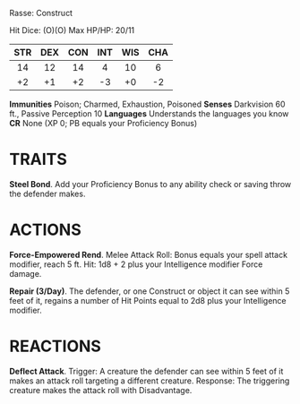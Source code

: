 Rasse: Construct

Hit Dice: (O)(O)
Max HP/HP: 20/11

| STR | DEX | CON | INT | WIS | CHA |
| :-: | :-: | :-: | :-: | :-: | :-: |
| 14  | 12  | 14  |  4  | 10  |  6  |
| +2  | +1  | +2  | -3  | +0  | -2  |
**Immunities** Poison; Charmed, Exhaustion, Poisoned
**Senses** Darkvision 60 ft., Passive Perception 10
**Languages** Understands the languages you know
**CR** None (XP 0; PB equals your Proficiency Bonus)

# TRAITS
**Steel Bond**. Add your Proficiency Bonus to any ability
check or saving throw the defender makes.

# ACTIONS
**Force-Empowered Rend**. Melee Attack Roll: Bonus
equals your spell attack modifier, reach 5 ft. Hit: 1d8 + 2
plus your Intelligence modifier Force damage.

**Repair (3/Day)**. The defender, or one Construct or
object it can see within 5 feet of it, regains a number of
Hit Points equal to 2d8 plus your Intelligence modifier.

# REACTIONS
**Deflect Attack**. Trigger: A creature the defender can see
within 5 feet of it makes an attack roll targeting a
different creature. Response: The triggering creature
makes the attack roll with Disadvantage.